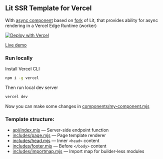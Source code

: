 ## Lit SSR Template for Vercel

With [async component](components/async-component.mjs) based
on [fork](https://github.com/PonomareVlad/lit/tree/lit-async) of Lit, that provides ability for async
rendering in a Vercel Edge Runtime (worker)

[![Deploy with Vercel](https://vercel.com/button)](https://vercel.com/new/clone?repository-url=https%3A%2F%2Fgithub.com%2FPonomareVlad%2Flit-ssr-vercel%2Ftree%2Fasync-edge&project-name=lit-ssr&repo-name=lit-ssr-vercel)

[Live demo](https://lit-ssr-async-edge-template.vercel.app)

### Run locally

Install Vercel CLI

```bash
npm i -g vercel
```

Then run local dev server

```bash
vercel dev
```

Now you can make some changes in [components/my-component.mjs](components/my-component.mjs)

### Template structure:

- [api/index.mjs](api/index.mjs) — Server-side endpoint function
- [includes/page.mjs](includes/page.mjs) — Page template renderer
- [includes/head.mjs](includes/head.mjs) — Inner `<head>` content
- [includes/footer.mjs](includes/footer.mjs) — Before `</body>` content
- [includes/importmap.mjs](includes/importmap.mjs) — Import map for builder-less modules

